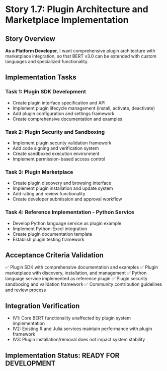 # Story 1.7: Plugin Architecture and Marketplace Implementation

## Story Overview
**As a Platform Developer**, I want comprehensive plugin architecture with marketplace integration, so that BERT v3.0 can be extended with custom languages and specialized functionality.

## Implementation Tasks

### Task 1: Plugin SDK Development
- Create plugin interface specification and API
- Implement plugin lifecycle management (install, activate, deactivate)
- Add plugin configuration and settings framework
- Create comprehensive documentation and examples

### Task 2: Plugin Security and Sandboxing
- Implement plugin security validation framework
- Add code signing and verification system
- Create sandboxed execution environment
- Implement permission-based access control

### Task 3: Plugin Marketplace
- Create plugin discovery and browsing interface
- Implement plugin installation and update system
- Add rating and review functionality
- Create developer submission and approval workflow

### Task 4: Reference Implementation - Python Service
- Develop Python language service as plugin example
- Implement Python-Excel integration
- Create plugin documentation template
- Establish plugin testing framework

## Acceptance Criteria Validation
✅ Plugin SDK with comprehensive documentation and examples
✅ Plugin marketplace with discovery, installation, and management
✅ Python language service implemented as reference plugin
✅ Plugin security sandboxing and validation framework
✅ Community contribution guidelines and review process

## Integration Verification
- IV1: Core BERT functionality unaffected by plugin system implementation
- IV2: Existing R and Julia services maintain performance with plugin framework
- IV3: Plugin installation/removal does not impact system stability

## Implementation Status: READY FOR DEVELOPMENT